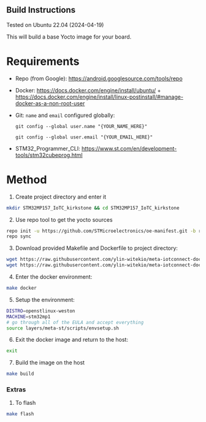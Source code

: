 ## Build Instructions
Tested on Ubuntu 22.04 (2024-04-19)

This will build a base Yocto image for your board.

# Requirements
- Repo (from Google): https://android.googlesource.com/tools/repo
- Docker: https://docs.docker.com/engine/install/ubuntu/ + https://docs.docker.com/engine/install/linux-postinstall/#manage-docker-as-a-non-root-user
- Git: `name` and `email` configured globally:

    `git config --global user.name "{YOUR_NAME_HERE}"`

    `git config --global user.email "{YOUR_EMAIL_HERE}"`
- STM32_Programmer_CLI: https://www.st.com/en/development-tools/stm32cubeprog.html

# Method
1. Create project directory and enter it
```bash
mkdir STM32MP157_IoTC_kirkstone && cd STM32MP157_IoTC_kirkstone
```

2. Use repo tool to get the yocto sources
```bash
repo init -u https://github.com/STMicroelectronics/oe-manifest.git -b refs/tags/openstlinux-5.15-yocto-kirkstone-mp1-v23.07.26 && \
repo sync    
```

3. Download provided Makefile and Dockerfile to project directory:
```bash
wget https://raw.githubusercontent.com/ylin-witekio/meta-iotconnect-docs/main/Build/STM32MP157/kirkstone/Makefile && \
wget https://raw.githubusercontent.com/ylin-witekio/meta-iotconnect-docs/main/Build/STM32MP157/kirkstone/Dockerfile
```

4. Enter the docker environment:
```bash
make docker
```

5. Setup the environment:
```bash
DISTRO=openstlinux-weston
MACHINE=stm32mp1
# go through all of the EULA and accept everything
source layers/meta-st/scripts/envsetup.sh
```

6. Exit the docker image and return to the host:
```bash
exit
```

7. Build the image on the host
```bash
make build
```

### Extras

1. To flash
```bash
make flash
```
